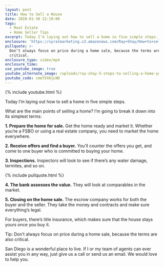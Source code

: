 ```yaml
---
layout: post
title: How to Sell a House
date: 2020-01-30 22:19:00
tags:
  - Real Estate
  - Home Seller Tips
excerpt: Today I’m laying out how to sell a home in five simple steps.
enclosure: 'https://vyralmarketing.s3.amazonaws.com/Ray+Shay/How+to+sell+a+house.mp4'
pullquote: >-
  Don’t always focus on price during a home sale, because the terms are also
  critical.
enclosure_type: video/mp4
enclosure_time:
use_youtube_image: true
youtube_alternate_image: /uploads/ray-shay-5-steps-to-selling-a-home-youtube.jpg
youtube_code: cmeY5X6jLN0
---
```


{% include youtube.html %}

Today I’m laying out how to sell a home in five simple steps.&nbsp;

What are the main points of selling a home? I’m going to break it down into its simplest terms:

**1\. Prepare the home for sale.** Get the home ready and market it. Whether you’re a FSBO or using a real estate company, you need to market the home everywhere.**&nbsp;**

**2\. Receive offers and find a buyer.** You’ll counter the offers you get, and come to one buyer who is committed to buying your home.**&nbsp;**

**3\. Inspections.** Inspectors will look to see if there’s any water damage, termites, and so on.&nbsp;

{% include pullquote.html %}

**4\. The bank assesses the value.** They will look at comparables in the market.&nbsp;

**5\. Closing on the home sale.** The escrow company works for both the buyer and the seller. They take the money and contracts and make sure everything’s legal.&nbsp;

For buyers, there’s title insurance, which makes sure that the house stays yours once you buy it.&nbsp;

Tip: Don’t always focus on price during a home sale, because the terms are also critical.&nbsp;

San Diego is a wonderful place to live. If I or my team of agents can ever assist you in any way, just give us a call or send us an email. We would love to help you.
